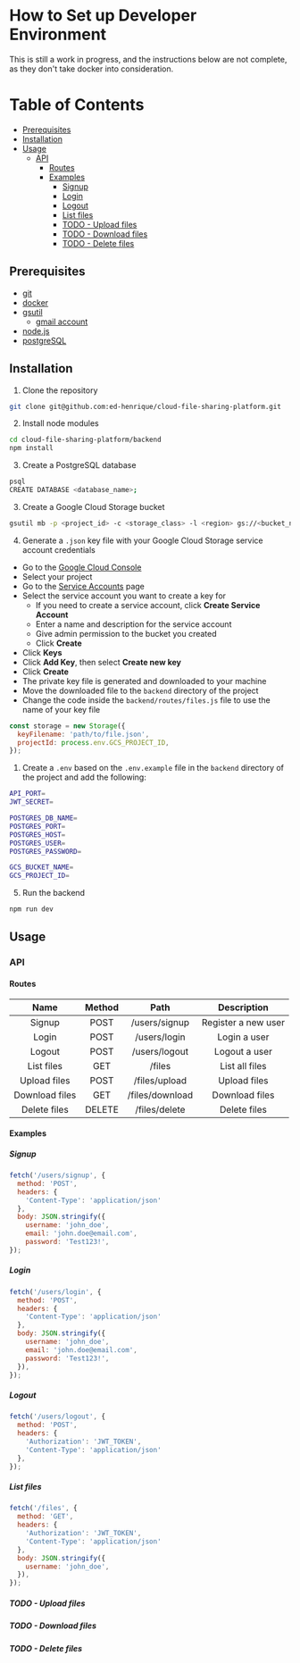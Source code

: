 # How to Set up Developer Environment <!-- omit in toc -->

This is still a work in progress, and the instructions below are not complete, as they don't take docker into consideration.

# Table of Contents <!-- omit in toc -->

- [Prerequisites](#prerequisites)
- [Installation](#installation)
- [Usage](#usage)
  - [API](#api)
    - [Routes](#routes)
    - [Examples](#examples)
      - [Signup](#signup)
      - [Login](#login)
      - [Logout](#logout)
      - [List files](#list-files)
      - [TODO - Upload files](#todo---upload-files)
      - [TODO - Download files](#todo---download-files)
      - [TODO - Delete files](#todo---delete-files)

## Prerequisites

- [git](https://git-scm.com/downloads)
- [docker](https://docs.docker.com/get-docker/)
- [gsutil](https://cloud.google.com/storage/docs/gsutil_install)
  - [gmail account](https://accounts.google.com/signup/v2/webcreateaccount?flowName=GlifWebSignIn&flowEntry=SignUp)
- [node.js](https://github.com/nvm-sh/nvm#installing-and-updating)
- [postgreSQL](https://www.postgresql.org/download/)

## Installation

1. Clone the repository

```bash
git clone git@github.com:ed-henrique/cloud-file-sharing-platform.git
```

2. Install node modules

```bash
cd cloud-file-sharing-platform/backend
npm install
```

3. Create a PostgreSQL database

```bash
psql
CREATE DATABASE <database_name>;
```

3. Create a Google Cloud Storage bucket

```bash
gsutil mb -p <project_id> -c <storage_class> -l <region> gs://<bucket_name>
```

4. Generate a `.json` key file with your Google Cloud Storage service account credentials

- Go to the [Google Cloud Console](https://console.cloud.google.com/)
- Select your project
- Go to the [Service Accounts](https://console.cloud.google.com/iam-admin/serviceaccounts) page
- Select the service account you want to create a key for
  - If you need to create a service account, click **Create Service Account**
  - Enter a name and description for the service account
  - Give admin permission to the bucket you created
  - Click **Create**
- Click **Keys**
- Click **Add Key**, then select **Create new key**
- Click **Create**
- The private key file is generated and downloaded to your machine
- Move the downloaded file to the `backend` directory of the project
- Change the code inside the `backend/routes/files.js` file to use the name of your key file

```js
const storage = new Storage({
  keyFilename: 'path/to/file.json',
  projectId: process.env.GCS_PROJECT_ID,
});
```


1. Create a `.env` based on the `.env.example` file in the `backend` directory of the project and add the following:

```bash
API_PORT=
JWT_SECRET=

POSTGRES_DB_NAME=
POSTGRES_PORT=
POSTGRES_HOST=
POSTGRES_USER=
POSTGRES_PASSWORD=

GCS_BUCKET_NAME=
GCS_PROJECT_ID=
```
5. Run the backend

```bash
npm run dev
```

## Usage

### API

#### Routes

|      Name      | Method |      Path       |     Description     |
| :------------: | :----: | :-------------: | :-----------------: |
|     Signup     |  POST  |  /users/signup  | Register a new user |
|     Login      |  POST  |  /users/login   |    Login a user     |
|     Logout     |  POST  |  /users/logout  |    Logout a user    |
|   List files   |  GET   |     /files      |   List all files    |
|  Upload files  |  POST  |  /files/upload  |    Upload files     |
| Download files |  GET   | /files/download |   Download files    |
|  Delete files  | DELETE |  /files/delete  |    Delete files     |

#### Examples

##### Signup

```js
fetch('/users/signup', {
  method: 'POST',
  headers: {
    'Content-Type': 'application/json'
  },
  body: JSON.stringify({
    username: 'john_doe',
    email: 'john.doe@email.com',
    password: 'Test123!',
});
```

##### Login

```js
fetch('/users/login', {
  method: 'POST',
  headers: {
    'Content-Type': 'application/json'
  },
  body: JSON.stringify({
    username: 'john_doe',
    email: 'john.doe@email.com',
    password: 'Test123!',
  }),
});
```

##### Logout

```js
fetch('/users/logout', {
  method: 'POST',
  headers: {
    'Authorization': 'JWT_TOKEN',
    'Content-Type': 'application/json'
  },
});
```

##### List files

```js
fetch('/files', {
  method: 'GET',
  headers: {
    'Authorization': 'JWT_TOKEN',
    'Content-Type': 'application/json'
  },
  body: JSON.stringify({
    username: 'john_doe',
  }),
});
```

##### TODO - Upload files

##### TODO - Download files

##### TODO - Delete files
